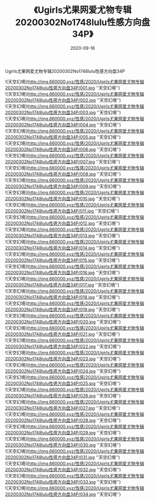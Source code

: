 ﻿---
layout: post
title:  《Ugirls尤果网爱尤物专辑20200302No1748lulu性感方向盘34P》
date:   2020-09-16
img: http://img.660000.xyz/性感/2020/Ugirls尤果网爱尤物专辑20200302No1748lulu性感方向盘34P/000.jpg
categories: [美女, 性感, 泳衣]
---

Ugirls尤果网爱尤物专辑20200302No1748lulu性感方向盘34P



![天空幻境](http://img.660000.xyz/性感/2020/Ugirls尤果网爱尤物专辑20200302No1748lulu性感方向盘34P/001.jpg ''天空幻境'') <br>
![天空幻境](http://img.660000.xyz/性感/2020/Ugirls尤果网爱尤物专辑20200302No1748lulu性感方向盘34P/002.jpg ''天空幻境'') <br>
![天空幻境](http://img.660000.xyz/性感/2020/Ugirls尤果网爱尤物专辑20200302No1748lulu性感方向盘34P/003.jpg ''天空幻境'') <br>
![天空幻境](http://img.660000.xyz/性感/2020/Ugirls尤果网爱尤物专辑20200302No1748lulu性感方向盘34P/004.jpg ''天空幻境'') <br>
![天空幻境](http://img.660000.xyz/性感/2020/Ugirls尤果网爱尤物专辑20200302No1748lulu性感方向盘34P/005.jpg ''天空幻境'') <br>
![天空幻境](http://img.660000.xyz/性感/2020/Ugirls尤果网爱尤物专辑20200302No1748lulu性感方向盘34P/006.jpg ''天空幻境'') <br>
![天空幻境](http://img.660000.xyz/性感/2020/Ugirls尤果网爱尤物专辑20200302No1748lulu性感方向盘34P/007.jpg ''天空幻境'') <br>
![天空幻境](http://img.660000.xyz/性感/2020/Ugirls尤果网爱尤物专辑20200302No1748lulu性感方向盘34P/008.jpg ''天空幻境'') <br>
![天空幻境](http://img.660000.xyz/性感/2020/Ugirls尤果网爱尤物专辑20200302No1748lulu性感方向盘34P/009.jpg ''天空幻境'') <br>
![天空幻境](http://img.660000.xyz/性感/2020/Ugirls尤果网爱尤物专辑20200302No1748lulu性感方向盘34P/010.jpg ''天空幻境'') <br>
![天空幻境](http://img.660000.xyz/性感/2020/Ugirls尤果网爱尤物专辑20200302No1748lulu性感方向盘34P/011.jpg ''天空幻境'') <br>
![天空幻境](http://img.660000.xyz/性感/2020/Ugirls尤果网爱尤物专辑20200302No1748lulu性感方向盘34P/012.jpg ''天空幻境'') <br>
![天空幻境](http://img.660000.xyz/性感/2020/Ugirls尤果网爱尤物专辑20200302No1748lulu性感方向盘34P/013.jpg ''天空幻境'') <br>
![天空幻境](http://img.660000.xyz/性感/2020/Ugirls尤果网爱尤物专辑20200302No1748lulu性感方向盘34P/014.jpg ''天空幻境'') <br>
![天空幻境](http://img.660000.xyz/性感/2020/Ugirls尤果网爱尤物专辑20200302No1748lulu性感方向盘34P/015.jpg ''天空幻境'') <br>
![天空幻境](http://img.660000.xyz/性感/2020/Ugirls尤果网爱尤物专辑20200302No1748lulu性感方向盘34P/016.jpg ''天空幻境'') <br>
![天空幻境](http://img.660000.xyz/性感/2020/Ugirls尤果网爱尤物专辑20200302No1748lulu性感方向盘34P/017.jpg ''天空幻境'') <br>
![天空幻境](http://img.660000.xyz/性感/2020/Ugirls尤果网爱尤物专辑20200302No1748lulu性感方向盘34P/018.jpg ''天空幻境'') <br>
![天空幻境](http://img.660000.xyz/性感/2020/Ugirls尤果网爱尤物专辑20200302No1748lulu性感方向盘34P/019.jpg ''天空幻境'') <br>
![天空幻境](http://img.660000.xyz/性感/2020/Ugirls尤果网爱尤物专辑20200302No1748lulu性感方向盘34P/020.jpg ''天空幻境'') <br>
![天空幻境](http://img.660000.xyz/性感/2020/Ugirls尤果网爱尤物专辑20200302No1748lulu性感方向盘34P/021.jpg ''天空幻境'') <br>
![天空幻境](http://img.660000.xyz/性感/2020/Ugirls尤果网爱尤物专辑20200302No1748lulu性感方向盘34P/022.jpg ''天空幻境'') <br>
![天空幻境](http://img.660000.xyz/性感/2020/Ugirls尤果网爱尤物专辑20200302No1748lulu性感方向盘34P/023.jpg ''天空幻境'') <br>
![天空幻境](http://img.660000.xyz/性感/2020/Ugirls尤果网爱尤物专辑20200302No1748lulu性感方向盘34P/024.jpg ''天空幻境'') <br>
![天空幻境](http://img.660000.xyz/性感/2020/Ugirls尤果网爱尤物专辑20200302No1748lulu性感方向盘34P/025.jpg ''天空幻境'') <br>
![天空幻境](http://img.660000.xyz/性感/2020/Ugirls尤果网爱尤物专辑20200302No1748lulu性感方向盘34P/026.jpg ''天空幻境'') <br>
![天空幻境](http://img.660000.xyz/性感/2020/Ugirls尤果网爱尤物专辑20200302No1748lulu性感方向盘34P/027.jpg ''天空幻境'') <br>
![天空幻境](http://img.660000.xyz/性感/2020/Ugirls尤果网爱尤物专辑20200302No1748lulu性感方向盘34P/028.jpg ''天空幻境'') <br>
![天空幻境](http://img.660000.xyz/性感/2020/Ugirls尤果网爱尤物专辑20200302No1748lulu性感方向盘34P/029.jpg ''天空幻境'') <br>
![天空幻境](http://img.660000.xyz/性感/2020/Ugirls尤果网爱尤物专辑20200302No1748lulu性感方向盘34P/030.jpg ''天空幻境'') <br>
![天空幻境](http://img.660000.xyz/性感/2020/Ugirls尤果网爱尤物专辑20200302No1748lulu性感方向盘34P/031.jpg ''天空幻境'') <br>
![天空幻境](http://img.660000.xyz/性感/2020/Ugirls尤果网爱尤物专辑20200302No1748lulu性感方向盘34P/032.jpg ''天空幻境'') <br>
![天空幻境](http://img.660000.xyz/性感/2020/Ugirls尤果网爱尤物专辑20200302No1748lulu性感方向盘34P/033.jpg ''天空幻境'') <br>
![天空幻境](http://img.660000.xyz/性感/2020/Ugirls尤果网爱尤物专辑20200302No1748lulu性感方向盘34P/034.jpg ''天空幻境'') <br>